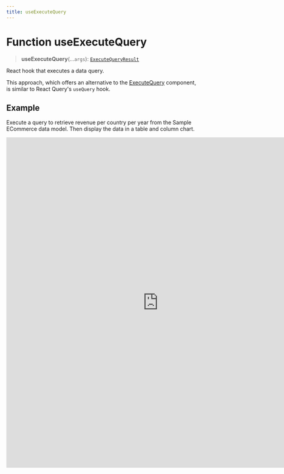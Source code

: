 ```yaml
---
title: useExecuteQuery
---
```


# Function useExecuteQuery

> **useExecuteQuery**(...`args`): [`ExecuteQueryResult`](../type-aliases/type-alias.ExecuteQueryResult.md)

React hook that executes a data query.

This approach, which offers an alternative to the [ExecuteQuery](function.ExecuteQuery.md) component, is similar to React Query's `useQuery` hook.

## Example

Execute a query to retrieve revenue per country per year from the Sample ECommerce data model. Then display the data in a table and column chart.

<iframe
 src='https://csdk-playground.sisense.com/?example=queries%2Fuse-execute-query-sorting&mode=docs'
 width=800
 height=870
 style='border:none;'
/>

Additional `useExecuteQuery()` examples:

- [Query with Sorting](https://csdk-playground.sisense.com/?example=queries%2Fuse-execute-query-sorting)
- [Take Control of Your Data Visualizations]( https://www.sisense.com/blog/take-control-of-your-data-visualizations/) blog post with examples of using the hook to fetch data to display in third-party charts.

## Parameters

| Parameter | Type |
| :------ | :------ |
| ...`args` | [[`ExecuteQueryParams`](../interfaces/interface.ExecuteQueryParams.md)] |

## Returns

[`ExecuteQueryResult`](../type-aliases/type-alias.ExecuteQueryResult.md)

Query state that contains the status of the query execution, the result data, or the error if any occurred
